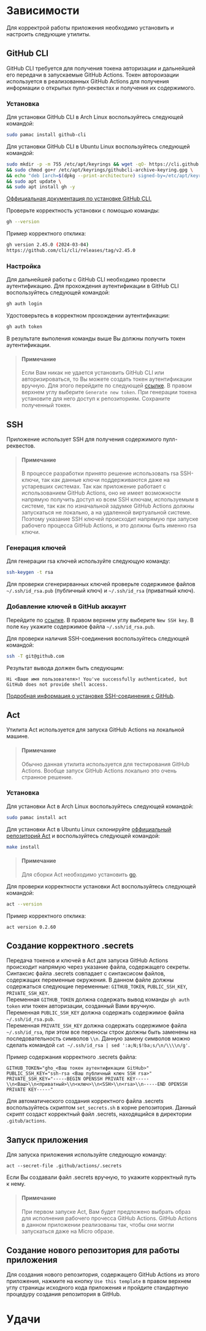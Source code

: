 # Зависимости
Для корректрой работы приложения необходимо установить и настроить следующие утилиты.

## GitHub CLI
GitHub CLI требуется для получения токена авторизации и дальнейшей его передачи в запускаемые GitHub Actions. Токен автороизации используется в реализованных GitHub Actions для получения информации о открытых пулл-реквестах и получения их содержимого.

### Установка
Для установки GitHub CLI в Arch Linux воспользуйтесь следующей командой:    
```sh
sudo pamac install github-cli
```

Для установки GitHub CLI в Ubuntu Linux воспользуйтесь следующей командой:  
```sh
sudo mkdir -p -m 755 /etc/apt/keyrings && wget -qO- https://cli.github.com/packages/githubcli-archive-keyring.gpg | sudo tee /etc/apt/keyrings/githubcli-archive-keyring.gpg > /dev/null \
&& sudo chmod go+r /etc/apt/keyrings/githubcli-archive-keyring.gpg \
&& echo "deb [arch=$(dpkg --print-architecture) signed-by=/etc/apt/keyrings/githubcli-archive-keyring.gpg] https://cli.github.com/packages stable main" | sudo tee /etc/apt/sources.list.d/github-cli.list > /dev/null \
&& sudo apt update \
&& sudo apt install gh -y
```

[Оффициальная документация по установке GitHub CLI.](https://github.com/cli/cli/blob/trunk/docs/install_linux.md)

Проверьте корректность установки с помощью команды:  
```sh
gh --version
```

Пример корректного отклика:  
```sh
gh version 2.45.0 (2024-03-04)
https://github.com/cli/cli/releases/tag/v2.45.0
```

### Настройка
Для дальнейшей работы с GitHub CLI необходимо провести аутентификацию. Для прохождения аутентификации в GitHub CLI воспользуйтесь следующей командой:  
```sh
gh auth login
```

Удостоверьтесь в корректном прохождении аутентификации:
```sh
gh auth token
```

В результате выполения команды выше Вы должны получить токен аутентификации.

> #### Примечание
> Если Вам никак не удается установить GitHub CLI или авторизироваться, то Вы можете создать токен аутентификации вручную. Для этого перейдите по следующей [ссылке](https://github.com/settings/tokens). В правом верхнем углу выберите `Generate new token`. При генерации токена установите для него доступ к репозиториям. Сохраните полученный токен.

## SSH
Приложение использует SSH для получения содержимого пулл-реквестов.

> #### Примечание
> В процессе разработки принято решение использовать rsa SSH-ключи, так как данные ключи поддерживаются даже на устаревших системах. Так как приложение работает с использованием GitHub Actions, оно не имеет возможности напрямую получить доступ ко всем SSH ключам, используемым в системе, так как по изначальной задумке GitHub Actions должны запускаться не локально, а на удаленной виртуальной системе. Поэтому указание SSH ключей происходит напрямую при запуске рабочего процесса GitHub Actions, и это должны быть именно rsa ключи.

### Генерация ключей
Для генерации rsa ключей используйте следующую команду:  
```sh
ssh-keygen -t rsa
```

Для проверки сгенерирванных ключей проверьте содержимое файлов `~/.ssh/id_rsa.pub` (публичный ключ) и `~/.ssh/id_rsa` (приватный ключ).

### Добавление ключей в GitHub аккаунт
Перейдите по [ссылке](https://github.com/settings/keys). В правом верхнем углу выберите `New SSH key`. В поле `Key` укажите содержимое файла `~/.ssh/id_rsa.pub`.

Для проверки наличия SSH-соединения воспользуйтесь следующей командой:
```sh
ssh -T git@github.com
```

Результат вывода должен быть следующим:
```
Hi <Ваше имя пользователя>! You've successfully authenticated, but GitHub does not provide shell access.
```

[Подробная информация о установке SSH-соединения с GitHub](https://docs.github.com/en/authentication/connecting-to-github-with-ssh/testing-your-ssh-connection).

## Act
Утилита Act используется для запуска GitHub Actions на локальной машине.

> #### Примечание
> Обычно данная утилита используется для тестирования GitHub Actions. Вообще запуск GitHub Actions локально это очень странное решение.

### Установка
Для установки Act в Arch Linux воспользуйтесь следующей командой:
```sh
sudo pamac install act
```

Для установки Act в Ubuntu Linux склонируйте [оффициальный репозиторий Act](https://github.com/nektos/act) и воспользуйтесь следующей командой:
```sh
make install
```

> #### Примечание
> Для сборки Act необходимо установить [go](https://go.dev/doc/install).

Для проверки корректности установки Act воспользуйтесь следующей командой:
```sh
act --version
```

Пример корректного отклика:
```
act version 0.2.60
```

## Создание корректного .secrets
Передача токенов и ключей в Act для запуска GitHub Actions происходит напрямую через указание файла, содержащего секреты. Синтаксис файла .secrets совпадает с синтаксисом файлов, содержащих переменные окружения. В данном файле должны содержаться следующие переменные: `GITHUB_TOKEN`, `PUBLIC_SSH_KEY`, `PRIVATE_SSH_KEY`.  
Переменная `GITHUB_TOKEN` должна содержать вывод команды `gh auth token` или токен авторизации, созданный Вами вручную.  
Переменная `PUBLIC_SSH_KEY` должна содержать содержимое файла `~/.ssh/id_rsa.pub`.  
Переменная `PRIVATE_SSH_KEY` должна содержать содержимое файла `~/.ssh/id_rsa`, при этом все переносы строк должны быть заменены на последовательность символов `\\n`. Данную замену символов можно сделать командой `cat ~/.ssh/id_rsa | sed ':a;N;$!ba;s/\n/\\\\n/g'`.

Пример содержания корректного .secrets файла:  
```
GITHUB_TOKEN="gho_<Ваш токен аутентификации GitHub>"
PUBLIC_SSH_KEY="ssh-rsa <Ваш публичный ключ SSH rsa>"
PRIVATE_SSH_KEY="-----BEGIN OPENSSH PRIVATE KEY-----\\n<Ваш>\\n<приватный>\\n<ключ>\\n<SSH>\\n<rsa>\\n-----END OPENSSH PRIVATE KEY-----"
```

Для автоматического создания корректного файла .secrets воспользуйтесь скриптом `set_secrets.sh` в корне репозитория. Данный скрипт создаст корректный файл .secrets, находящийся в директории `.gitub/actions`.

## Запуск приложения
Для запуска приложения используйте следующую команду:  
```
act --secret-file .github/actions/.secrets
```

Если Вы создавали файл .secrets вручную, то укажите корректный путь к нему.  

> #### Примечание
> При первом запуске Act, Вам будет предложено выбрать образ для исполнения рабочего прочесса GitHub Actions. GitHub Actions в данном приложении реализованы так, чтобы они могли запускаться даже на Micro образе.

## Создание нового репозитория для работы приложения
Для создания нового репозитория, содержащего GitHub Actions из этого приложения, нажмите на кнопку `Use this template` в правом верхнем углу страницы исходного кода приложения и пройдите стандартную процедуру создания репозитория в GitHub.

# Удачи
